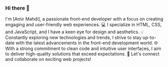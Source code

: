 ### Hi there 👋

<!--
**amirarsalan117/amirarsalan117** is a ✨ _special_ ✨ repository because its `README.md` (this file) appears on your GitHub profile.

Here are some ideas to get you started:

- 🔭 I’m currently working on ...
- 🌱 I’m currently learning ...
- 👯 I’m looking to collaborate on ...
- 🤔 I’m looking for help with ...
- 💬 Ask me about ...
- 📫 How to reach me: ...
- 😄 Pronouns: ...
- ⚡ Fun fact: ...
-->
I'm [Amir Mahdi], a passionate front-end developer with a focus on creating engaging and user-friendly web experiences. 💻 I specialize in HTML, CSS, and JavaScript, and I have a keen eye for design and aesthetics. 💡 Constantly exploring new technologies and trends, I strive to stay up-to-date with the latest advancements in the front-end development world. 🌐 With a strong commitment to clean code and intuitive user interfaces, I aim to deliver high-quality solutions that exceed expectations. 🚀 Let's connect and collaborate on exciting web projects!

